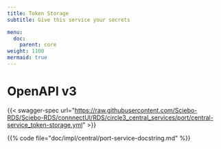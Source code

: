 ```yaml
---
title: Token Storage
subtitle: Give this service your secrets

menu:
  doc:
    parent: core
weight: 1100
mermaid: true
---
```


# OpenAPI v3

{{< swagger-spec url="https://raw.githubusercontent.com/Sciebo-RDS/Sciebo-RDS/connnectUI/RDS/circle3_central_services/port/central-service_token-storage.yml"  >}}

{{% code file="doc/impl/central/port-service-docstring.md" %}}
